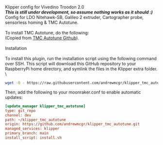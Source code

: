 Klipper config for Vivedino Troodon 2.0
\
***This is still under development, so assume nothing works as it should :)***
\
Config for LDO Nitehawk-SB, Galileo 2 extruder, Cartographer probe, sensorless homing & TMC Autotune.
\
\
To install TMC Autotune, do the following:
\
(Copied from [TMC Autotune Github](https://github.com/andrewmcgr/klipper_tmc_autotune)).
\
\
Installation
\
\
To install this plugin, run the installation script using the following command over SSH. This script will download this GitHub repository to your RaspberryPi home directory, and symlink the files in the Klipper extra folder.
\
```bash
wget -O - https://raw.githubusercontent.com/andrewmcgr/klipper_tmc_autotune/main/install.sh | bash
```

Then, add the following to your moonraker.conf to enable automatic updates:

```ini
[update_manager klipper_tmc_autotune]
type: git_repo
channel: dev
path: ~/klipper_tmc_autotune
origin: https://github.com/andrewmcgr/klipper_tmc_autotune.git
managed_services: klipper
primary_branch: main
install_script: install.sh
```
